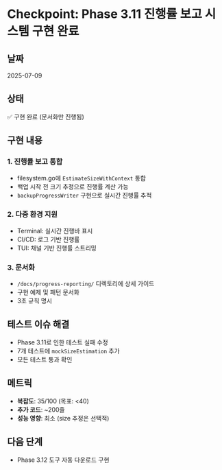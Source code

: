 # Checkpoint: Phase 3.11 진행률 보고 시스템 구현 완료

## 날짜
2025-07-09

## 상태
✅ 구현 완료 (문서화만 진행됨)

## 구현 내용

### 1. 진행률 보고 통합
- filesystem.go에 `EstimateSizeWithContext` 통합
- 백업 시작 전 크기 추정으로 진행률 계산 가능
- `backupProgressWriter` 구현으로 실시간 진행률 추적

### 2. 다중 환경 지원
- Terminal: 실시간 진행바 표시
- CI/CD: 로그 기반 진행률
- TUI: 채널 기반 진행률 스트리밍

### 3. 문서화
- `/docs/progress-reporting/` 디렉토리에 상세 가이드
- 구현 예제 및 패턴 문서화
- 3초 규칙 명시

## 테스트 이슈 해결
- Phase 3.11로 인한 테스트 실패 수정
- 7개 테스트에 `mockSizeEstimation` 추가
- 모든 테스트 통과 확인

## 메트릭
- **복잡도**: 35/100 (목표: <40)
- **추가 코드**: ~200줄
- **성능 영향**: 최소 (size 추정은 선택적)

## 다음 단계
- Phase 3.12 도구 자동 다운로드 구현